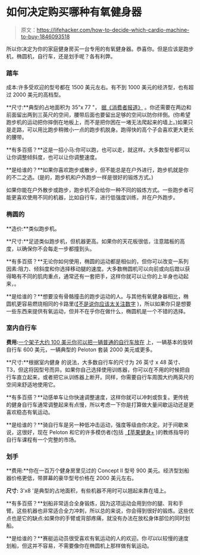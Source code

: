 # 如何决定购买哪种有氧健身器

> 原文：<https://lifehacker.com/how-to-decide-which-cardio-machine-to-buy-1846093518>

所以你决定为你的家庭健身房买一台专用的有氧健身器。恭喜你。但是应该是跑步机，椭圆机，自行车，还是划手呢？各有利弊。



### 踏车

成本:许多受欢迎的型号都在 1500 美元左右。有不到 1000 美元的经济型，也有超过 2000 美元的高档型。

**尺寸:**典型的占地面积为 35"x 77 "， [据《消费者报道》](https://www.consumerreports.org/cro/treadmills/buying-guide/index.htm) 。你还需要在两边和前面留出两到三英尺的空间，腰带后面也要留出足够的空间以防你绊倒。(你希望跑步机的运动把你摔倒在地板上，而不是把你困在一堵无法爬起来的墙上。)如果只是走路，可以用比跑步稍微小一点的跑步机脱身。跑得快的高个子会喜欢更大更长的腰带。

**有多百搭？**这是一招小马:你可以跑，也可以走，就这样。大多数型号都可以让你调整倾斜度，也可以让你调整速度。

**是给谁的？**如果你喜欢跑步或散步，但不能总是在户外进行，跑步机就是你的不二之选。(是的，跑步机和户外跑步一样是很好的锻炼方式。)

如果你能在户外散步或跑步，跑步机不会给你一种不同的锻炼方式。一些跑步者可能更喜欢使用不同的机器，比如自行车，进行低强度训练，并在户外跑步。

### 椭圆的

**造价:**类似跑步机。

**尺寸:**足迹类似跑步机，但机器更高。如果你的天花板很低，注意踏板的高度，以确保你不会每走一步都撞到头。

**有多百搭？**无论你如何使用，椭圆的运动都是相似的，但你可以改变一系列因素:阻力、倾斜度和你选择移动腿的速度。大多数椭圆机可以向前或向后蹬以获得略有不同的肌肉重点，通常还有一套把手，这样你就可以让你的上半身也动起来，。

**是给谁的？**想要没有骨骼撞击的跑步运动的人。与其他有氧健身器相比，椭圆机更容易燃烧相同的卡路里([【不是说你应该太关注数字](https://lifehacker.com/dont-trust-the-calorie-count-on-the-elliptical-machine-1834283499) )，所以如果你只是想要一些东西来提供有氧运动，但并不在乎你在做什么，椭圆机是一个不错的选择。

### 室内自行车

**费用:**[一个架子大约 100 美元你可以把一辆普通的自行车放在](https://lifehacker.com/build-your-own-peloton-style-exercise-bike-and-save-mon-1844446863) 上，一辆基本的旋转自行车 600 美元，一辆典型的 Peloton 套装 2000 美元或更多。

**尺寸:**根据室内健身 的说法，大多数自行车的尺寸为 26 英寸 x 48 英寸、T3，但这将因型号而异。如果你自己选择使用训练器，你可以在不用的时候把自行车直立起来，或者把它从训练器上断开。同样，你需要自行车周围大约两英尺的空间来舒适地使用它。

**有多百搭？**动感单车让你快速调整速度，这样你就可以冲刺或恢复。更传统的健身自行车通常调整起来有点慢，所以考虑一下你是打算做大量间歇运动还是更喜欢稳态有氧运动。

**是给谁的？**骑自行车是另一种低冲击运动，强度等级由你决定。对于间歇来说，这很好，现在 Peloton 和它的许多模仿者(包括 [【苹果健身+](https://vitals.lifehacker.com/how-to-use-apple-fitness-1845886827) )的教练指导的自行车课程有一个完整的市场。



### 划手

**费用:**你在一百万个健身房里见过的 Concept II 型号 900 美元。经济型划船器价格更低，带屏幕的豪华型号价格在 2000 美元左右。

**尺寸:** 3'x8 '是典型的占地面积，有些机器不用时可以翘起来靠在墙上。

**有多百搭？**划船非常适合全身锻炼，因为这项运动会用到你的腿、背和手臂。这些机器也非常适合全力冲刺，所以总的来说，你会得到很好的锻炼。这些优点也是它的缺点:如果你的手臂或背部疼痛，就没有办法在放松身体部位的同时划船。

**是给谁的？**赛艇运动员很受喜欢有氧运动的人的欢迎。你*可以*以较慢的速度划船，但这并不容易，不需要像你在椭圆机上那样做有氧运动。